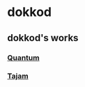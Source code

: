 # dokkod

## dokkod's works

### [Quantum](https://dokkod-bit.github.io/quantum)
### [Tajam](https://dokkod-bit.github.io/tajam)
